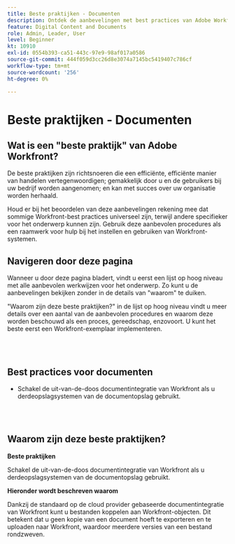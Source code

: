 ```yaml
---
title: Beste praktijken - Documenten
description: Ontdek de aanbevelingen met best practices van Adobe Workfront-experts over het instellen, beheren en gebruiken van documenten in Workfront.
feature: Digital Content and Documents
role: Admin, Leader, User
level: Beginner
kt: 10910
exl-id: 0554b393-ca51-443c-97e9-98af017a0586
source-git-commit: 444f059d3cc26d8e3074a7145bc5419407c786cf
workflow-type: tm+mt
source-wordcount: '256'
ht-degree: 0%

---
```


# Beste praktijken - Documenten

## Wat is een &quot;beste praktijk&quot; van Adobe Workfront?

De beste praktijken zijn richtsnoeren die een efficiënte, efficiënte manier van handelen vertegenwoordigen; gemakkelijk door u en de gebruikers bij uw bedrijf worden aangenomen; en kan met succes over uw organisatie worden herhaald.

Houd er bij het beoordelen van deze aanbevelingen rekening mee dat sommige Workfront-best practices universeel zijn, terwijl andere specifieker voor het onderwerp kunnen zijn. Gebruik deze aanbevolen procedures als een raamwerk voor hulp bij het instellen en gebruiken van Workfront-systemen.

## Navigeren door deze pagina

Wanneer u door deze pagina bladert, vindt u eerst een lijst op hoog niveau met alle aanbevolen werkwijzen voor het onderwerp. Zo kunt u de aanbevelingen bekijken zonder in de details van &quot;waarom&quot; te duiken.

&quot;Waarom zijn deze beste praktijken?&quot; in de lijst op hoog niveau vindt u meer details over een aantal van de aanbevolen procedures en waarom deze worden beschouwd als een proces, gereedschap, enzovoort. U kunt het beste eerst een Workfront-exemplaar implementeren.

</br>
</br>

## Best practices voor documenten

* Schakel de uit-van-de-doos documentintegratie van Workfront als u derdeopslagsystemen van de documentopslag gebruikt.

</br>
</br>

## Waarom zijn deze beste praktijken?

**Beste praktijken**

Schakel de uit-van-de-doos documentintegratie van Workfront als u derdeopslagsystemen van de documentopslag gebruikt.

**Hieronder wordt beschreven waarom**

Dankzij de standaard op de cloud provider gebaseerde documentintegratie van Workfront kunt u bestanden koppelen aan Workfront-objecten. Dit betekent dat u geen kopie van een document hoeft te exporteren en te uploaden naar Workfront, waardoor meerdere versies van een bestand rondzweven.
